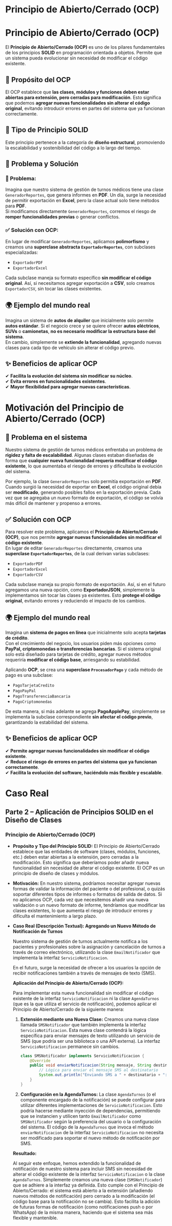 # Principio de Abierto/Cerrado (OCP)

# Principio de Abierto/Cerrado (OCP)

El **Principio de Abierto/Cerrado (OCP)** es uno de los pilares fundamentales de los principios **SOLID** en programación orientada a objetos. Permite que un sistema pueda evolucionar sin necesidad de modificar el código existente.

## 🔹 Propósito del OCP
El OCP establece que **las clases, módulos y funciones deben estar abiertas para extensión, pero cerradas para modificación**. Esto significa que podemos **agregar nuevas funcionalidades sin alterar el código original**, evitando introducir errores en partes del sistema que ya funcionan correctamente.

## 🔹 Tipo de Principio SOLID
Este principio pertenece a la categoría de **diseño estructural**, promoviendo la escalabilidad y sostenibilidad del código a lo largo del tiempo.

## 📌 Problema y Solución

### 📌 Problema:
Imagina que nuestro sistema de gestión de turnos médicos tiene una clase `GeneradorReportes`, que genera informes en **PDF**. Un día, surge la necesidad de permitir exportación en **Excel**, pero la clase actual solo tiene métodos para **PDF**.  
Si modificamos directamente `GeneradorReportes`, corremos el riesgo de **romper funcionalidades previas** o generar conflictos.

### ✅ Solución con OCP:
En lugar de modificar `GeneradorReportes`, aplicamos **polimorfismo** y creamos una **superclase abstracta `ExportadorReportes`**, con subclases especializadas:
- `ExportadorPDF`
- `ExportadorExcel`

Cada subclase maneja su formato específico **sin modificar el código original**. Así, si necesitamos agregar exportación a **CSV**, solo creamos `ExportadorCSV`, sin tocar las clases existentes.

## 🌍 Ejemplo del mundo real  
Imagina un sistema de **autos de alquiler** que inicialmente solo permite **autos estándar**. Si el negocio crece y se quiere ofrecer **autos eléctricos**, **SUVs** o **camionetas**, **no es necesario modificar la estructura base del sistema**.  
En cambio, simplemente se **extiende la funcionalidad**, agregando nuevas clases para cada tipo de vehículo sin alterar el código previo.

## ✨ Beneficios de aplicar OCP  
✔ **Facilita la evolución del sistema sin modificar su núcleo**.  
✔ **Evita errores en funcionalidades existentes**.  
✔ **Mayor flexibilidad para agregar nuevas características**.  

 

# Motivación del Principio de Abierto/Cerrado (OCP)

## 📌 Problema en el sistema  
Nuestro sistema de gestión de turnos médicos enfrentaba un problema de **rigidez y falta de escalabilidad**. Algunas clases estaban diseñadas de forma que **cualquier nueva funcionalidad requería modificar el código existente**, lo que aumentaba el riesgo de errores y dificultaba la evolución del sistema.  

Por ejemplo, la clase `GeneradorReportes` solo permitía exportación en **PDF**. Cuando surgió la necesidad de exportar en **Excel**, el código original debía ser **modificado**, generando posibles fallos en la exportación previa. Cada vez que se agregaba un nuevo formato de exportación, el código se volvía más difícil de mantener y propenso a errores.

## ✅ Solución con OCP  
Para resolver este problema, aplicamos el **Principio de Abierto/Cerrado (OCP)**, que nos permite **agregar nuevas funcionalidades sin modificar el código existente**.  
En lugar de editar `GeneradorReportes` directamente, creamos una **superclase `ExportadorReportes`**, de la cual derivan varias subclases:  
- `ExportadorPDF`  
- `ExportadorExcel`  
- `ExportadorCSV`  

Cada subclase maneja su propio formato de exportación. Así, si en el futuro agregamos una nueva opción, como **ExportadorJSON**, simplemente la implementamos sin tocar las clases ya existentes. Esto **protege el código original**, evitando errores y reduciendo el impacto de los cambios.

## 🌍 Ejemplo del mundo real  
Imagina un **sistema de pagos en línea** que inicialmente solo acepta **tarjetas de crédito**.  
Con el crecimiento del negocio, los usuarios piden más opciones como **PayPal, criptomonedas o transferencias bancarias**. Si el sistema original solo está diseñado para tarjetas de crédito, agregar nuevos métodos requeriría **modificar el código base**, arriesgando su estabilidad.  

Aplicando **OCP**, se crea una **superclase `ProcesadorPago`** y cada método de pago es una subclase:  
- `PagoTarjetaCredito`  
- `PagoPayPal`  
- `PagoTransferenciaBancaria`  
- `PagoCriptomonedas`  

De esta manera, si más adelante se agrega **PagoApplePay**, simplemente se implementa la subclase correspondiente **sin afectar el código previo**, garantizando la estabilidad del sistema.

## ✨ Beneficios de aplicar OCP  
✔ **Permite agregar nuevas funcionalidades sin modificar el código existente**.  
✔ **Reduce el riesgo de errores en partes del sistema que ya funcionan correctamente**.  
✔ **Facilita la evolución del software, haciéndolo más flexible y escalable**.  

# Caso Real

## Parte 2 – Aplicación de Principios SOLID en el Diseño de Clases

### Principio de Abierto/Cerrado (OCP)

* **Propósito y Tipo del Principio SOLID:** El Principio de Abierto/Cerrado establece que las entidades de software (clases, módulos, funciones, etc.) deben estar abiertas a la extensión, pero cerradas a la modificación. Esto significa que deberíamos poder añadir nueva funcionalidad sin necesidad de alterar el código existente. El OCP es un principio de diseño de clases y módulos.

* **Motivación:** En nuestro sistema, podríamos necesitar agregar nuevas formas de validar la información del paciente o del profesional, o quizás soportar diferentes tipos de informes o formatos de salida de datos. Si no aplicamos OCP, cada vez que necesitemos añadir una nueva validación o un nuevo formato de informe, tendríamos que modificar las clases existentes, lo que aumenta el riesgo de introducir errores y dificulta el mantenimiento a largo plazo.

* **Caso Real (Descripción Textual): Agregando un Nuevo Método de Notificación de Turnos**

    Nuestro sistema de gestión de turnos actualmente notifica a los pacientes y profesionales sobre la asignación y cancelación de turnos a través de correo electrónico, utilizando la clase `EmailNotificador` que implementa la interfaz `ServicioNotificacion`.

    En el futuro, surge la necesidad de ofrecer a los usuarios la opción de recibir notificaciones también a través de mensajes de texto (SMS).

    **Aplicación del Principio de Abierto/Cerrado (OCP):**

    Para implementar esta nueva funcionalidad sin modificar el código existente de la interfaz `ServicioNotificacion` ni la clase `AgendaTurnos` (que es la que utiliza el servicio de notificación), podemos aplicar el Principio de Abierto/Cerrado de la siguiente manera:

    1.  **Extensión mediante una Nueva Clase:** Creamos una nueva clase llamada `SMSNotificador` que también implementa la interfaz `ServicioNotificacion`. Esta nueva clase contendrá la lógica específica para enviar mensajes de texto utilizando un servicio de SMS (que podría ser una biblioteca o una API externa). La interfaz `ServicioNotificacion` permanece sin cambios.

        ```java
        class SMSNotificador implements ServicioNotificacion {
            @Override
            public void enviarNotificacion(String mensaje, String destinatario) {
                // Lógica para enviar el mensaje SMS al destinatario
                System.out.println("Enviando SMS a " + destinatario + ": " + mensaje);
            }
        }
        ```

    2.  **Configuración en la AgendaTurnos:** La clase `AgendaTurnos` (o el componente encargado de la notificación) se puede configurar para utilizar diferentes implementaciones de `ServicioNotificacion`. Esto podría hacerse mediante inyección de dependencias, permitiendo que se instancien y utilicen tanto `EmailNotificador` como `SMSNotificador` según la preferencia del usuario o la configuración del sistema. El código de la `AgendaTurnos` que invoca el método `enviarNotificacion` de la interfaz `ServicioNotificacion` no necesita ser modificado para soportar el nuevo método de notificación por SMS.

    **Resultado:**

    Al seguir este enfoque, hemos extendido la funcionalidad de notificación de nuestro sistema para incluir SMS sin necesidad de alterar el código existente de la interfaz `ServicioNotificacion` o la clase `AgendaTurnos`. Simplemente creamos una nueva clase (`SMSNotificador`) que se adhiere a la interfaz ya definida. Esto cumple con el Principio de Abierto/Cerrado: el sistema está abierto a la extensión (añadiendo nuevos métodos de notificación) pero cerrado a la modificación (el código base para la notificación no se cambia). Esto facilita la adición de futuras formas de notificación (como notificaciones push o por WhatsApp) de la misma manera, haciendo que el sistema sea más flexible y mantenible.